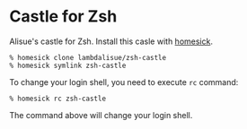 # Castle for Zsh

Alisue's castle for Zsh. Install this casle with [homesick][].

    % homesick clone lambdalisue/zsh-castle
    % homesick symlink zsh-castle

To change your login shell, you need to execute `rc` command:

    % homesick rc zsh-castle

The command above will change your login shell.

[homesick]: https://github.com/technicalpickles/homesick
